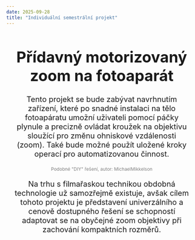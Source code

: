 ```yaml
---
date: 2025-09-28
title: "Individuální semestrální projekt"
---
```

<html>
<head>
  <style>
    .basic-text {
      font-size: 20px;
      text-align: center;
      margin: 20px;
    }
  figcaption {
    font-size: 12px; /* makes text small */
    color: gray;     /* optional styling */
    text-align: center; /* centers under the image */
  }
  </style>
</head>
<body>  
    <div class="basic-text">
        <h1>Přídavný motorizovaný zoom na fotoaparát
        </h1>
        <p>Tento projekt se bude zabývat navrhnutím zařízení, které po snadné instalaci na tělo fotoapáratu umožní uživateli pomocí páčky plynule a precizně ovládat kroužek na objektivu sloužící pro změnu ohniskové vzdálenosti (zoom). Také bude možné použít uložené kroky operací pro automatizovanou činnost.
        </p>
        <figure>
         <a href="https://www.instructables.com/Actobotics-Motorized-Zoom-for-DSLR-EMotimo-TB3/" target="_blank">
            <img src="images/inspirace.jpg" alt="" />
         </a>
             <figcaption>Podobné "DIY" řešení, autor: MichaelMikkelson</figcaption>
        </figure>
        <p>
        Na trhu s filmařaskou technikou obdobná technologie už samozřejmě existuje, avšak cílem tohoto projektu je představení univerzálního a cenově dostupného řešení se schopností adaptovat se na obyčejné zoom objektivy při zachování kompaktních rozměrů.
        </p>
    </div>

</body>
</html>